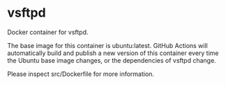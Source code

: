 # vsftpd

Docker container for vsftpd.

The base image for this container is ubuntu:latest. GitHub Actions will automatically build and publish a new version of this container every time the Ubuntu base image changes, or the dependencies of vsftpd change.

Please inspect src/Dockerfile for more information.
